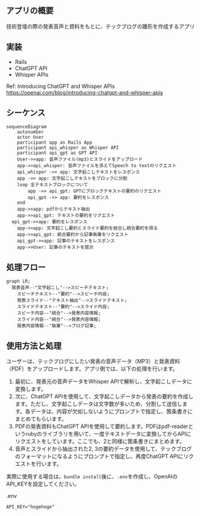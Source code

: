 ## アプリの概要
技術登壇の際の発表音声と資料をもとに、テックブログの雛形を作成するアプリ

## 実装

- Rails
- ChatGPT API
- Whisper APIs

Ref: Introducing ChatGPT and Whisper APIs
https://openai.com/blog/introducing-chatgpt-and-whisper-apis

## シーケンス

```mermaid
sequenceDiagram
	autonumber
	actor User
	participant app as Rails App
	participant api_whisper as Whisper API
	participant api_gpt as GPT API
	User->>app: 音声ファイル(mp3)とスライドをアップロード
	app->>api_whisper: 音声ファイルを添えてSpeech to textのリクエスト
	api_whisper ->> app: 文字起こしテキストをレスポンス
	app ->> app: 文字起こしテキストをブロックに分割
	loop 全テキストブロックについて
		app ->> api_gpt: GPTにブロックテキストの要約のリクエスト
		api_gpt ->> app: 要約をレスポンス
	end
	app->>app: pdfからテキスト抽出
	app->>api_gpt: テキストの要約をリクエスト
  api_gpt->>app: 要約をレスポンス
	app->>app: 文字起こし要約とスライド要約を結合し統合要約を得る
	app->>api_gpt: 統合要約から記事執筆をリクエスト
	api_gpt->>app: 記事のテキストをレスポンス
	app->>User: 記事のテキストを提示
```

## 処理フロー

```mermaid
graph LR;
  発表音声--"文字起こし"-->スピーチテキスト;
	スピーチテキスト--"要約"-->スピーチ内容;
	発表スライド--"テキスト抽出"-->スライドテキスト;
	スライドテキスト--"要約"-->スライド内容;
	スピーチ内容--"統合"-->発表内容情報;
	スライド内容--"統合"-->発表内容情報;
	発表内容情報--"執筆"-->ブログ記事;
```

## 使用方法と処理

ユーザーは、テックブログにしたい発表の音声データ（MP3）と発表資料（PDF）をアップロードします。アプリ側では、以下の処理を行います。

1. 最初に、発表元の音声データをWhisper APIで解析し、文字起こしデータに変換します。
2. 次に、ChatGPT APIを使用して、文字起こしデータから発表の要約を作成します。ただし、文字起こしデータは文字数が多いため、分割して送信します。各データは、内容が欠如しないようにプロンプトで指定し、箇条書きにまとめてもらいます。
3. PDFの発表資料もChatGPT APIを使用して要約します。PDFはpdf-readerというrubyのライブラリを用いて、一度テキストデータに変換してからAPIにリクエストをしています。ここでも、2と同様に箇条書きにまとめます。
4. 音声とスライドから抽出された2, 3の要約データを使用して、テックブログのフォーマットになるようにプロンプトで指定し、再度ChatGPT APIにリクエストを行います。

実際に使用する場合は、`bundle install`後に、`.env`を作成し、OpenAIのAPI_KEYを設定してください。

.env
```
API_KEY="hogehoge"
```